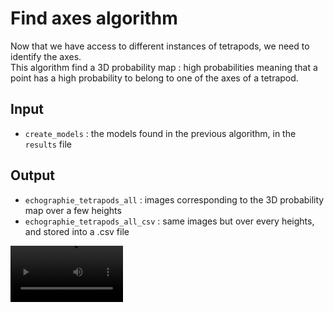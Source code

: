 # Find axes algorithm 

Now that we have access to different instances of tetrapods, we need to identify the axes.   
This algorithm find a 3D probability map : high probabilities meaning that a point has a high probability to belong to one of the axes of a tetrapod.

## Input

- `create_models` : the models found in the previous algorithm, in the `results` file

## Output 

- `echographie_tetrapods_all` : images corresponding to the 3D probability map over a few heights
- `echographie_tetrapods_all_csv` : same images but over every heights, and stored into a .csv file

 <video src="find_axes.mp4"  width=180/>

